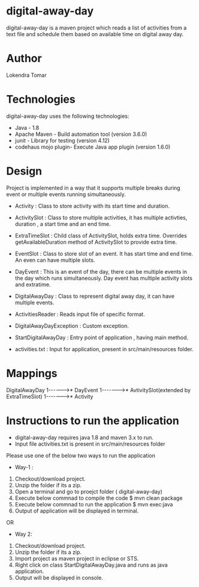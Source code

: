 # digital-away-day
digital-away-day is a maven project which reads a list of activities from a text file and schedule them based on available time on digital away day.

# Author
Lokendra Tomar

# Technologies
digital-away-day uses the following technologies:

- Java - 1.8
- Apache Maven - Build automation tool (version 3.6.0)
- junit - Library for testing (version 4.12)
- codehaus mojo plugin- Execute Java app plugin (version 1.6.0)


# Design 
Project is implemented in a way that it supports multiple breaks during event or multiple events running simultaneously.

- Activity          : Class to store activity with its start time and duration.

- ActivitySlot      : Class to store multiple activities, it has multiple activties, duration , a start time and an end time.

- ExtraTimeSlot     : Child class of ActivitySlot, holds extra time. Overrides getAvailableDuration method of ActivitySlot to provide                         extra time.

- EventSlot         : Class to store slot of an event. It has start time and end time. An even can have multiple slots.

- DayEvent          : This is an event of the day, there can be multiple events in the day which runs simultaneously.  Day event has                           multiple activity slots and extratime.

- DigitalAwayDay    : Class to represent digital away day, it can have multiple events.

- ActivitiesReader   : Reads input file of specific format.

- DigitalAwayDayException : Custom exception.

- StartDigitalAwayDay : Entry point of application , having main method.

- activities.txt      :  Input for application, present in src/main/resources folder.

# Mappings

DigitalAwayDay 1------>* DayEvent 1------->* AvtivitySlot(extended by ExtraTimeSlot) 1------->* Activity

# Instructions to run the application
 - digital-away-day requires java 1.8 and maven 3.x to run.
 - Input file activities.txt is present in src/main/resources folder
 
 Please use one of the below two ways to run the application
 - Way-1 :
 1. Checkout/download project.
 2. Unzip the folder if its a zip.
 3. Open a terminal and go to proejct folder ( digital-away-day)
 3. Execute below commnad to compile the code
    $ mvn clean package
 4. Execute below commnad to run the application
    $ mvn exec:java
 5. Output of application will be displayed in terminal.
 
 OR
 
 - Way 2:
 1. Checkout/download project.
 2. Unzip the folder if its a zip.
 3. Import project as maven project in eclipse or STS.
 4. Right click on class StartDigitalAwayDay.java and runs as java application.
 5. Output will be displayed in console.
 
 
 
 


